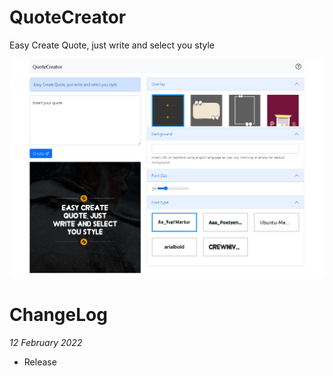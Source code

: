 # QuoteCreator
Easy Create Quote, just write and select you style

![Riedayme](https://github.com/riedayme/QuoteCreator/blob/main/preview.png?raw=true)

# ChangeLog
*12 February 2022*
- Release